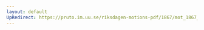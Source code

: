 ```yaml
---
layout: default
UpRedirect: https://pruto.im.uu.se/riksdagen-motions-pdf/1867/mot_1867__ak__91.pdf
---
```

